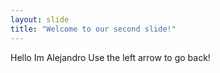 ```yaml
---
layout: slide
title: "Welcome to our second slide!"
---
```

Hello Im Alejandro
Use the left arrow to go back!
